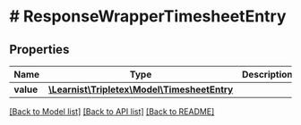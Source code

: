 # # ResponseWrapperTimesheetEntry

## Properties

Name | Type | Description | Notes
------------ | ------------- | ------------- | -------------
**value** | [**\Learnist\Tripletex\Model\TimesheetEntry**](TimesheetEntry.md) |  | [optional]

[[Back to Model list]](../../README.md#models) [[Back to API list]](../../README.md#endpoints) [[Back to README]](../../README.md)
